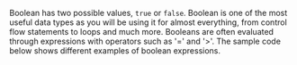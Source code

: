 Boolean has two possible values, `true` or `false`. Boolean is one of the most useful data types as you will be using it for almost everything, from control flow statements to loops and much more. Booleans are often evaluated through expressions with operators such as '=' and '>'. The sample code below shows different examples of boolean expressions.